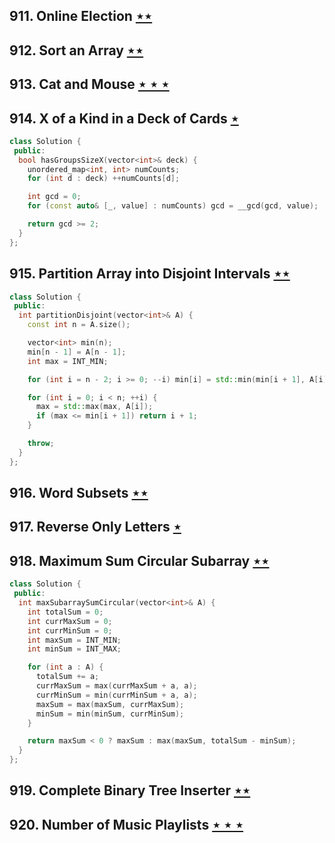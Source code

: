 ## 911. Online Election [$\star\star$](https://leetcode.com/problems/online-election)

## 912. Sort an Array [$\star\star$](https://leetcode.com/problems/sort-an-array)

## 913. Cat and Mouse [$\star\star\star$](https://leetcode.com/problems/cat-and-mouse)

## 914. X of a Kind in a Deck of Cards [$\star$](https://leetcode.com/problems/x-of-a-kind-in-a-deck-of-cards)

```cpp
class Solution {
 public:
  bool hasGroupsSizeX(vector<int>& deck) {
    unordered_map<int, int> numCounts;
    for (int d : deck) ++numCounts[d];

    int gcd = 0;
    for (const auto& [_, value] : numCounts) gcd = __gcd(gcd, value);

    return gcd >= 2;
  }
};
```

## 915. Partition Array into Disjoint Intervals [$\star\star$](https://leetcode.com/problems/partition-array-into-disjoint-intervals)

```cpp
class Solution {
 public:
  int partitionDisjoint(vector<int>& A) {
    const int n = A.size();

    vector<int> min(n);
    min[n - 1] = A[n - 1];
    int max = INT_MIN;

    for (int i = n - 2; i >= 0; --i) min[i] = std::min(min[i + 1], A[i]);

    for (int i = 0; i < n; ++i) {
      max = std::max(max, A[i]);
      if (max <= min[i + 1]) return i + 1;
    }

    throw;
  }
};
```

## 916. Word Subsets [$\star\star$](https://leetcode.com/problems/word-subsets)

## 917. Reverse Only Letters [$\star$](https://leetcode.com/problems/reverse-only-letters)

## 918. Maximum Sum Circular Subarray [$\star\star$](https://leetcode.com/problems/maximum-sum-circular-subarray)

```cpp
class Solution {
 public:
  int maxSubarraySumCircular(vector<int>& A) {
    int totalSum = 0;
    int currMaxSum = 0;
    int currMinSum = 0;
    int maxSum = INT_MIN;
    int minSum = INT_MAX;

    for (int a : A) {
      totalSum += a;
      currMaxSum = max(currMaxSum + a, a);
      currMinSum = min(currMinSum + a, a);
      maxSum = max(maxSum, currMaxSum);
      minSum = min(minSum, currMinSum);
    }

    return maxSum < 0 ? maxSum : max(maxSum, totalSum - minSum);
  }
};
```

## 919. Complete Binary Tree Inserter [$\star\star$](https://leetcode.com/problems/complete-binary-tree-inserter)

## 920. Number of Music Playlists [$\star\star\star$](https://leetcode.com/problems/number-of-music-playlists)
